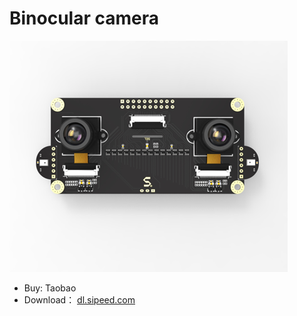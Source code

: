 Binocular camera
=======

![Binocular camera](../../assets/binocular.png)


* Buy: Taobao
* Download： [dl.sipeed.com](dl.sipeed.com)


